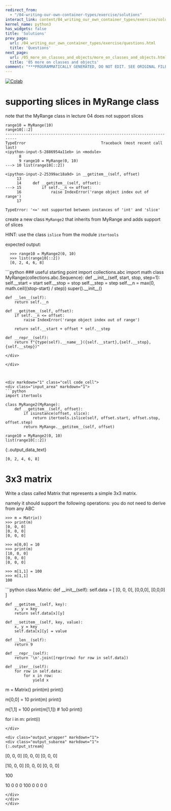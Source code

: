 ```yaml
---
redirect_from:
  - "/04-writing-our-own-container-types/exercise/solutions"
interact_link: content/04_writing_our_own_container_types/exercise/solutions.ipynb
kernel_name: python3
has_widgets: false
title: 'Solutions'
prev_page:
  url: /04_writing_our_own_container_types/exercise/questions.html
  title: 'Questions'
next_page:
  url: /05_more_on_classes_and_objects/more_on_classes_and_objects.html
  title: '05 more on classes and objects'
comment: "***PROGRAMMATICALLY GENERATED, DO NOT EDIT. SEE ORIGINAL FILES IN /content***"
---
```

<a href="https://colab.research.google.com/github/aviadr1/learn-advanced-python/blob/master/content/04_writing_our_own_container_types/exercise/solutions.ipynb" target="_blank">
<img src="https://colab.research.google.com/assets/colab-badge.svg" 
     title="Open this file in Google Colab" alt="Colab"/>
</a>




# supporting slices in MyRange class

note that the MyRange class in lecture 04 does not support slices

```
range10 = MyRange(10)
range10[::2]
---------------------------------------------------------------------------
TypeError                                 Traceback (most recent call last)
<ipython-input-5-2886954a11eb> in <module>
      8 
      9 range10 = MyRange(0, 10)
---> 10 list(range10[::2])

<ipython-input-2-25399ac18a9d> in __getitem__(self, offset)
     13 
     14     def __getitem__(self, offset):
---> 15         if self.__n <= offset:
     16             raise IndexError('range object index out of range')
     17 

TypeError: '<=' not supported between instances of 'int' and 'slice'
```

create a new class `MyRange2` that inherits from MyRange and adds support of slices

HINT: use the class `islice` from the module `itertools`

expected output:

      >>> range10 = MyRange2(0, 10)
      >>> list(range10[::2])
      [0, 2, 4, 6, 8]




<div markdown="1" class="cell code_cell">
<div class="input_area" markdown="1">
```python
### useful starting point
import collections.abc
import math
class MyRange(collections.abc.Sequence):
    def __init__(self, start, stop, step=1):
        self.__start = start
        self.__stop = stop
        self.__step = step
        self.__n = max(0, math.ceil((stop-start) / step))
        super().__init__()
        
    def __len__(self):
        return self.__n
    
    def __getitem__(self, offset):
        if self.__n <= offset:
            raise IndexError('range object index out of range')
            
        return self.__start + offset * self.__step
    
    def __repr__(self):
        return f"{type(self).__name__}({self.__start},{self.__stop},{self.__step})"


```
</div>

</div>



<div markdown="1" class="cell code_cell">
<div class="input_area" markdown="1">
```python
import itertools

class MyRange2(MyRange):    
    def __getitem__(self, offset):
        if isinstance(offset, slice):
            return itertools.islice(self, offset.start, offset.stop, offset.step)
        return MyRange.__getitem__(self, offset)
    
range10 = MyRange2(0, 10)
list(range10[::2])

```
</div>

<div class="output_wrapper" markdown="1">
<div class="output_subarea" markdown="1">


{:.output_data_text}
```
[0, 2, 4, 6, 8]
```


</div>
</div>
</div>



# 3x3 matrix

Write a class called Matrix that represents a simple 3x3 matrix. 

namely it should support the following operations:
you do not need to derive from any ABC

```
>>> m = Matrix()
>>> print(m)
[0, 0, 0]
[0, 0, 0]
[0, 0, 0]

>>> m[0,0] = 10
>>> print(m)
[10, 0, 0]
[0, 0, 0] 
[0, 0, 0]

>>> m[1,1] = 100
>>> m[1,1]
100
```







<div markdown="1" class="cell code_cell">
<div class="input_area" markdown="1">
```python
 class Matrix:
    def __init__(self):
        self.data = [ [0, 0, 0], [0,0,0], [0,0,0] ]
    
    def __getitem__(self, key):
        x, y = key
        return self.data[x][y]
    
    def __setitem__(self, key, value):
        x, y = key
        self.data[x][y] = value
        
    def __len__(self):
        return 9
    
    def __repr__(self):
        return '\n'.join([repr(row) for row in self.data])
    
    def __iter__(self):
        for row in self.data:
            for x in row:
                yield x
    
m = Matrix()
print(m)
print()

m[0,0] = 10
print(m)
print()

m[1,1] = 100
print(m[1,1]) # 1o0
print()

for i in m:
    print(i)

```
</div>

<div class="output_wrapper" markdown="1">
<div class="output_subarea" markdown="1">
{:.output_stream}
```
[0, 0, 0]
[0, 0, 0]
[0, 0, 0]

[10, 0, 0]
[0, 0, 0]
[0, 0, 0]

100

10
0
0
0
100
0
0
0
0
```
</div>
</div>
</div>


